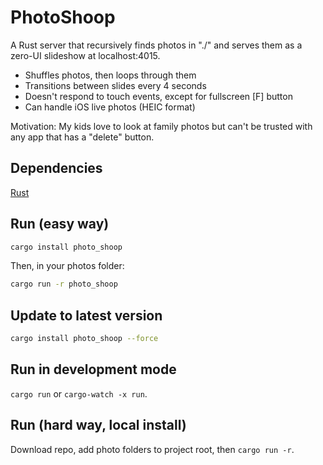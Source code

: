 # PhotoShoop
A Rust server that recursively finds photos in "./" and serves them as a zero-UI slideshow at localhost:4015.

- Shuffles photos, then loops through them
- Transitions between slides every 4 seconds
- Doesn't respond to touch events, except for fullscreen \[F] button
- Can handle iOS live photos (HEIC format)

Motivation: My kids love to look at family photos but can't be trusted with any app that has a "delete" button.

## Dependencies

[Rust](https://www.rust-lang.org/tools/install)

## Run (easy way)

```bash
cargo install photo_shoop
```

Then, in your photos folder:

```bash
cargo run -r photo_shoop
```

## Update to latest version

```bash
cargo install photo_shoop --force
```

## Run in development mode

`cargo run` or `cargo-watch -x run`.

## Run (hard way, local install)

Download repo, add photo folders to project root, then `cargo run -r`.